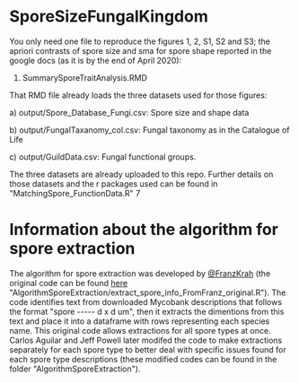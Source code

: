 # SporeSizeFungalKingdom

You only need one file to reproduce the figures 1, 2, S1, S2 and S3; the apriori contrasts of spore size and sma for spore shape reported in the google docs (as it is by the end of April 2020):

1. SummarySporeTraitAnalysis.RMD 


That RMD file already loads the three datasets used for those figures: 

a) output/Spore_Database_Fungi.csv: Spore size and shape data

b) output/FungalTaxanomy_col.csv: Fungal taxonomy as in the Catalogue of Life

c) output/GuildData.csv: Fungal functional groups.

The three datasets are already uploaded to this repo. Further details on those datasets and the r packages used can be found in "MatchingSpore_FunctionData.R"
7

# Information about the algorithm for spore extraction

The algorithm for spore extraction was developed by [@FranzKrah](https://github.com/FranzKrah) (the original code can be found [here](https://github.com/FranzKrah) "AlgorithmSporeExtraction/extract_spore_info_FromFranz_original.R"). The code identifies text from downloaded Mycobank descriptions that follows the format "spore ----- d x d um", then it extracts the dimentions from this text and place it into a dataframe with rows representing each species name. This original code allows extractions for all spore types at once. Carlos Aguilar and Jeff Powell later modifed the code to make extractions separately for each spore type to better deal with specific issues found for each spore type descriptions (these modified codes can be found in the folder "AlgorithmSporeExtraction").

